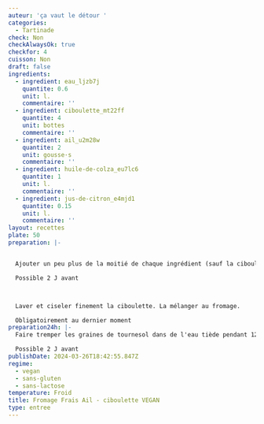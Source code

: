 ```yaml
---
auteur: 'ça vaut le détour '
categories:
  - Tartinade
check: Non
checkAlwaysOk: true
checkfor: 4
cuisson: Non
draft: false
ingredients:
  - ingredient: eau_ljzb7j
    quantite: 0.6
    unit: l.
    commentaire: ''
  - ingredient: ciboulette_mt22ff
    quantite: 4
    unit: bottes
    commentaire: ''
  - ingredient: ail_u2m28w
    quantite: 2
    unit: gousse·s
    commentaire: ''
  - ingredient: huile-de-colza_eu7lc6
    quantite: 1
    unit: l.
    commentaire: ''
  - ingredient: jus-de-citron_e4mjd1
    quantite: 0.15
    unit: l.
    commentaire: ''
layout: recettes
plate: 50
preparation: |-


  Ajouter un peu plus de la moitié de chaque ingrédient (sauf la ciboulette), et mixer correctement. Goutter, et rajouter chaque ingrédient petit à petit pour qu'il y ait le bon dosage d'ail, de gras, d'acidité, et la bonne texture avec l'eau. Saler au gout.

  Possible 2 J avant



  Laver et ciseler finement la ciboulette. La mélanger au fromage.

  Obligatoirement au dernier moment
preparation24h: |-
  Faire tremper les graines de tournesol dans de l'eau tiède pendant 12 heures. Puis égoutter, rincer, et placer dans le bol d'un blender ou dans un récipient pour utiliser le mixeur plongeant.

  Possible 2 J avant
publishDate: 2024-03-26T18:42:55.847Z
regime:
  - vegan
  - sans-gluten
  - sans-lactose
temperature: Froid
title: Fromage Frais Ail - ciboulette VEGAN
type: entree
---
```

